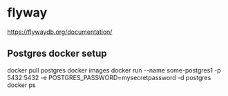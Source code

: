 # flyway

https://flywaydb.org/documentation/


## Postgres docker setup

docker pull postgres
docker images
docker run --name some-postgres1 -p 5432:5432 -e POSTGRES_PASSWORD=mysecretpassword -d postgres
docker ps
